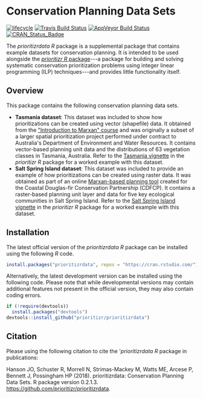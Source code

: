 
<!--- README.md is generated from README.Rmd. Please edit that file -->
Conservation Planning Data Sets
===============================

[![lifecycle](https://img.shields.io/badge/lifecycle-stable-brightgreen.svg)](https://www.tidyverse.org/lifecycle/#stable) [![Travis Build Status](https://img.shields.io/travis/prioritizr/prioritizrdata/master.svg?label=Mac%20OSX%20%26%20Linux)](https://travis-ci.org/prioritizr/prioritizrdata) [![AppVeyor Build Status](https://img.shields.io/appveyor/ci/jeffreyhanson/prioritizrdata/master.svg?label=Windows)](https://ci.appveyor.com/project/jeffreyhanson/prioritizrdata) [![CRAN\_Status\_Badge](http://www.r-pkg.org/badges/version/prioritizrdata)](https://CRAN.R-project.org/package=prioritizrdata)

The *prioritizrdata R* package is a supplemental package that contains example datasets for conservation planning. It is intended to be used alongside the [*prioritizr R* package](https://github.com/prioritizr/prioritizr)---a package for building and solving systematic conservation prioritization problems using integer linear programming (ILP) techniques---and provides little functionality itself.

Overview
--------

This package contains the following conservation planning data sets.

-   **Tasmania dataset**: This dataset was included to show how prioritizations can be created using vector (shapefile) data. It obtained from the ["Introduction to Marxan" course](http://marxan.net/courses) and was originally a subset of a larger spatial prioritization project performed under contract to Australia's Department of Environment and Water Resources. It contains vector-based planning unit data and the distributions of 63 vegetation classes in Tasmania, Australia. Refer to the [Tasmania vignette](https://prioritizr.github.io/prioritizr/articles/tasmania.html) in the *prioritizr R* package for a worked example with this dataset.
-   **Salt Spring Island dataset**: This dataset was included to provide an example of how prioritizations can be created using raster data. It was obtained as part of an online [Marxan-based planning tool](http://arcese.forestry.ubc.ca/marxan-tool) created for the Coastal Douglas-fir Conservation Partnership (CDFCP). It contains a raster-based planning unit layer and data for five key ecological communities in Salt Spring Island. Refer to the [Salt Spring Island vignette](https://prioritizr.github.io/prioritizr/articles/saltspring.html) in the *prioritizr R* package for a worked example with this dataset.

Installation
------------

The latest official version of the *prioritizrdata R* package can be installed using the following *R* code.

``` r
install.packages("prioritizrdata", repos = "https://cran.rstudio.com/")
```

Alternatively, the latest development version can be installed using the following code. Please note that while developmental versions may contain additional features not present in the official version, they may also contain coding errors.

``` r
if (!require(devtools))
  install.packages("devtools")
devtools::install_github("prioritizr/prioritizrdata")
```

Citation
--------

Please using the following citation to cite the '*prioritizrdata R* package in publications:

Hanson JO, Schuster R, Morrell N, Strimas-Mackey M, Watts ME, Arcese P, Bennett J, Possingham HP (2018). prioritizrdata: Conservation Planning Data Sets. R package version 0.2.1.3. <https://github.com/prioritizr/prioritizrdata>.
